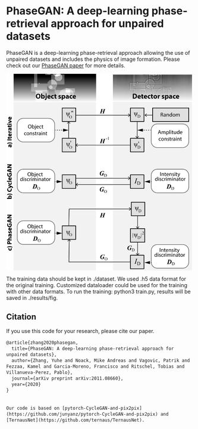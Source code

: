 # PhaseGAN: A deep-learning phase-retrieval approach for unpaired datasets
PhaseGAN is a deep-learning phase-retrieval approach allowing the use of unpaired datasets and includes the physics of image formation. Please check out our [PhaseGAN paper](https://arxiv.org/abs/2011.08660) for more details.  

<img src="imgs/Schema.png" align="center" width="500">

The training data should be kept in ./dataset. 
We used .h5 data format for the original training. Customized dataloader could be used for the training with other data formats. 
To run the training: python3 train.py, results will be saved in ./results/fig. 


 

## Citation
If you use this code for your research, please cite our paper.
```
@article{zhang2020phasegan,
  title={PhaseGAN: A deep-learning phase-retrieval approach for unpaired datasets},
  author={Zhang, Yuhe and Noack, Mike Andreas and Vagovic, Patrik and Fezzaa, Kamel and Garcia-Moreno, Francisco and Ritschel, Tobias and Villanueva-Perez, Pablo},
  journal={arXiv preprint arXiv:2011.08660},
  year={2020}
}


Our code is based on [pytorch-CycleGAN-and-pix2pix](https://github.com/junyanz/pytorch-CycleGAN-and-pix2pix) and [TernausNet](https://github.com/ternaus/TernausNet).
